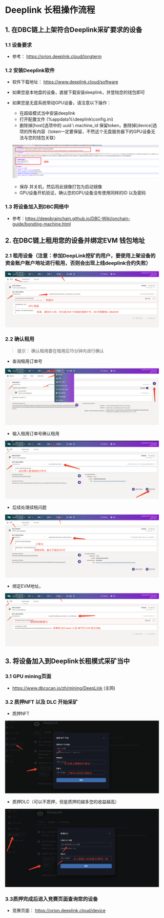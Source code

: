 # Deeplink 长租操作流程

## 1. 在DBC链上上架符合Deeplink采矿要求的设备

### 1.1 设备要求

- 参考： https://orion.deeplink.cloud/longterm

### 1.2 安装Deeplink软件

- 软件下载地址： https://www.deeplink.cloud/software

- 如果您是本地盘的设备，直接下载安装deeplink，并登陆您的钱包即可

- 如果您是无盘系统带动GPU设备，请注意以下操作：

  - 在超级模式当中安装deeplink
  - 打开配置文件 (%appdata%\deeplink\config.ini)
  - 删除掉[host]选项中的 uuid \ machine_id 保留token，删除掉[device]选项的所有内容（token一定要保留，不然这个无盘服务器下的GPU设备无法与您的钱包关联）

  ![image-20250317144551786](./images/image-20250317144551786.png)

  - 保存 并关机，然后将此镜像打包为启动镜像
  - GPU设备开机验证，确认您的GPU设备没有使用同样的ID 以及密码

### 1.3 将设备加入到DBC网络中

- 参考：https://deepbrainchain.github.io/DBC-Wiki/onchain-guide/bonding-machine.html

## 2. 在DBC链上租用您的设备并绑定EVM 钱包地址

### 2.1 租用设备（注意：参加DeepLink挖矿的用户，要使用上架设备的资金账户账户地址进行租用，否则会出现上线deeplink合约失败）

![image-20250317142144601](./images/image-20250317142144601.png)

### 2.2 确认租用

> 提示： 确认租用要在租用后15分钟内进行确认

- 查询租用订单号

![image-20250317142501729](./images/image-20250317142501729.png)

- 输入租用订单号确认租用

![image-20250317142652996](./images/image-20250317142652996.png)

- 后续处理续租问题

![image-20250317142808630](./images/image-20250317142808630.png)

- 绑定EVM地址，

![image-20250317143049937](./images/image-20250317143049937.png)

## 3. 将设备加入到Deeplink长租模式采矿当中

### 3.1 GPU mining页面

- https://www.dbcscan.io/zh/mining/DeepLink (主网)

### 3.2 质押NFT 以及 DLC 开始采矿

- 质押NFT

![image-20250317145306383](./images/image-20250317145306383.png)

- 质押DLC（可以不质押，但是质押的越多您的收益越高）

![image-20250317145421650](./images/image-20250317145421650.png)

### 3.3质押完成后进入竞赛页面查询您的设备

- 竞赛页面： https://orion.deeplink.cloud/device
